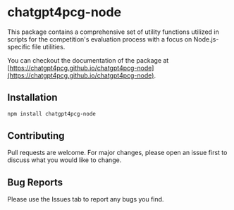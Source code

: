  # chatgpt4pcg-node
This package contains a comprehensive set of utility functions utilized in scripts for the competition's evaluation process with a focus on Node.js-specific file utilities.

You can checkout the documentation of the package at [https://chatgpt4pcg.github.io/chatgpt4pcg-node](https://chatgpt4pcg.github.io/chatgpt4pcg-node).

## Installation
```bash
npm install chatgpt4pcg-node
```

## Contributing
Pull requests are welcome. For major changes, please open an issue first to discuss what you would like to change.

## Bug Reports
Please use the Issues tab to report any bugs you find.
